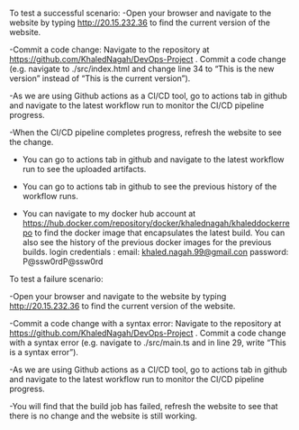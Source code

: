 To test a successful scenario:
-Open your browser and navigate to the website by typing http://20.15.232.36 to find the current version of the website.

-Commit a code change:
Navigate to the repository at https://github.com/KhaledNagah/DevOps-Project . Commit a code change (e.g. navigate to ./src/index.html and change line 34 to “This is the new version” instead of “This is the current version”).

-As we are using Github actions as a CI/CD tool, go to actions tab in github and navigate to the latest workflow run to monitor the CI/CD pipeline progress.

-When the CI/CD pipeline completes progress, refresh the website to see the change.

- You can go to actions tab in github and navigate to the latest workflow run to see the uploaded artifacts.

- You can go to actions tab in github to see the previous history of the workflow runs.

- You can navigate to my docker hub account at https://hub.docker.com/repository/docker/khalednagah/khaleddockerrepo to find the docker image that encapsulates the latest build. You can also see the history of the previous docker images for the previous builds.
login credentials :
email: khaled.nagah.99@gmail.con
password: P@ssw0rdP@ssw0rd 


To test a failure scenario:

-Open your browser and navigate to the website by typing http://20.15.232.36 to find the current version of the website.

-Commit a code change with a syntax error:
Navigate to the repository at https://github.com/KhaledNagah/DevOps-Project . Commit a code change with a syntax error (e.g. navigate to ./src/main.ts and in line 29, write “This is a syntax error”).

-As we are using Github actions as a CI/CD tool, go to actions tab in github and navigate to the latest workflow run to monitor the CI/CD pipeline progress.

-You will find that the build job has failed, refresh the website to see that there is no change and the website is still working.
